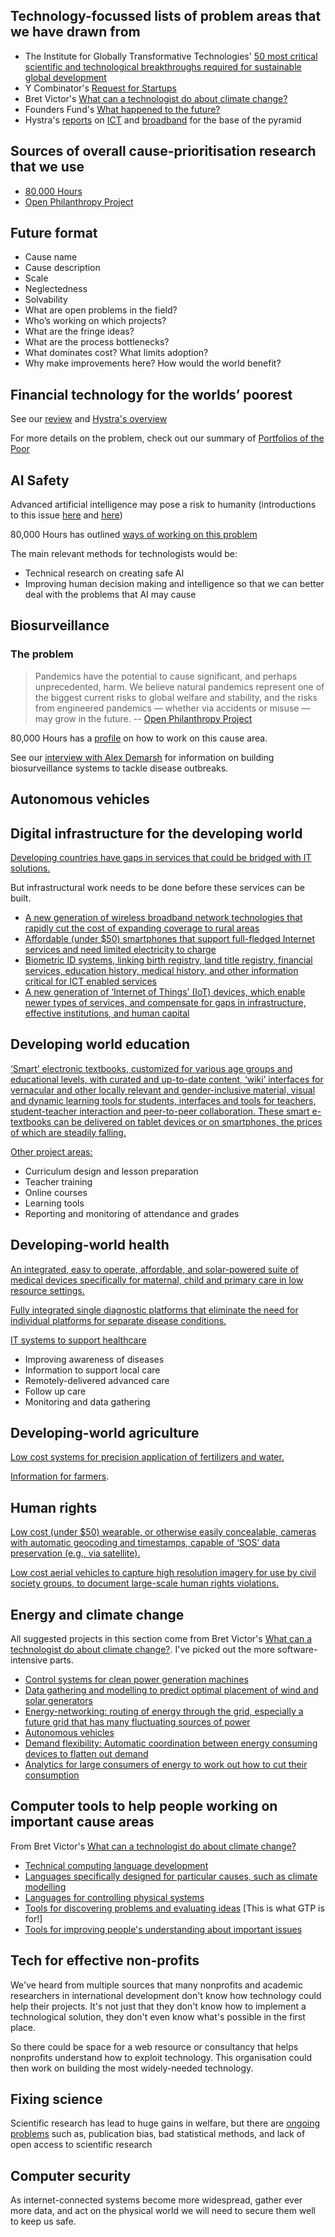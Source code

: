 ## Technology-focussed lists of problem areas that we have drawn from
* The Institute for Globally Transformative Technologies' [50 most critical scientific and technological breakthroughs required for sustainable global development](https://ligtt.org/50-breakthroughs)
* Y Combinator's [Request for Startups](https://www.ycombinator.com/rfs/)
* Bret Victor's [What can a technologist do about climate change?](http://worrydream.com/#!/ClimateChange)
* Founders Fund's [What happened to the future?](http://foundersfund.com/the-future/)
* Hystra's [reports](http://hystra.com/open-source-reports/) on [ICT](http://hystra.com/leveraging-ict) and [broadband](https://hystra-consulting.squarespace.com/broadband) for the base of the pyramid

## Sources of overall cause-prioritisation research that we use
* [80,000 Hours](https://80000hours.org/problem-profiles/)
* [Open Philanthropy Project](http://www.openphilanthropy.org/)

## Future format
* Cause name
* Cause description
* Scale
* Neglectedness
* Solvability
* What are open problems in the field?
* Who’s working on which projects?
* What are the fringe ideas?
* What are the process bottlenecks?
* What dominates cost? What limits adoption?
* Why make improvements here? How would the world benefit?

## Financial technology for the worlds’ poorest
See our [review](http://goodtechnologyproject.org/blog/2016/01/04/digital-financial-services-for-the-poor-shallow-overview/) and [Hystra's overview](http://static1.squarespace.com/static/51bef39fe4b010d205f84a92/t/51f245abe4b0475c8b40f894/1374832043586/Hystra_Rapport_ICT_for_the_BoP.pdf#page=140)

For more details on the problem, check out our summary of [Portfolios of the Poor](http://goodtechnologyproject.org/blog/2016/01/12/portfolios-of-the-poor-book-summary/)


## AI Safety
Advanced artificial intelligence may pose a risk to humanity (introductions to this issue [here](http://waitbutwhy.com/2015/01/artificial-intelligence-revolution-1.html) and [here](https://intelligence.org/summary/))

80,000 Hours has outlined [ways of working on this problem](https://docs.google.com/document/d/1BJzvwDTEzgv7YC100SA1LuqyDzTf1Gqe4QaOz-460gA/edit#)

The main relevant methods for technologists would be:
* Technical research on creating safe AI
* Improving human decision making and intelligence so that we can better deal with the problems that AI may cause

## Biosurveillance
### The problem
> Pandemics have the potential to cause significant, and perhaps unprecedented, harm. We believe natural pandemics represent one of the biggest current risks to global welfare and stability, and the risks from engineered pandemics — whether via accidents or misuse — may grow in the future.  -- [Open Philanthropy Project](http://www.openphilanthropy.org/focus/global-catastrophic-risks/biosecurity)

80,000 Hours has a [profile](https://80000hours.org/problem-profiles/biosecurity/) on how to work on this cause area.

See our [interview with Alex Demarsh](http://goodtechnologyproject.org/blog/2016/06/11/interview-with-alex-demarsh) for information on building biosurveillance systems to tackle disease outbreaks.

## Autonomous vehicles

## Digital infrastructure for the developing world
[Developing countries have gaps in services that could be bridged with IT solutions.](https://www.ligtt.org/sites/all/files/page/50BTs-Consolidated.pdf#page=386)

But infrastructural work needs to be done before these services can be built.

* [A new generation of wireless broadband network technologies that rapidly cut the cost of expanding coverage to rural areas](https://www.ligtt.org/sites/all/files/page/50BTs-Consolidated.pdf#page=400)
* [Affordable (under $50) smartphones that support full-fledged Internet services and need limited electricity to charge](https://www.ligtt.org/sites/all/files/page/50BTs-Consolidated.pdf#page=401)
* [Biometric ID systems, linking birth registry, land title registry, financial services, education history, medical history, and other information critical for ICT enabled services](https://www.ligtt.org/sites/all/files/page/50BTs-Consolidated.pdf#page=401)
* [A new generation of ‘Internet of Things’ (IoT) devices, which enable newer types of services, and compensate for gaps in infrastructure, effective institutions, and human capital ](https://www.ligtt.org/sites/all/files/page/50BTs-Consolidated.pdf#page=404)

## Developing world education
[‘Smart’ electronic textbooks, customized for various age groups and educational levels, with curated and up-to-date content, ‘wiki’ interfaces for vernacular and other locally relevant and gender-inclusive material, visual and dynamic learning tools for students, interfaces and tools for teachers, student-teacher interaction and peer-to-peer collaboration. These smart e-textbooks can be delivered on tablet devices or on smartphones, the prices of which are steadily falling.](https://www.ligtt.org/sites/all/files/page/50BTs-Consolidated.pdf#page=379)

[Other project areas:](http://static1.squarespace.com/static/51bef39fe4b010d205f84a92/t/51f245abe4b0475c8b40f894/1374832043586/Hystra_Rapport_ICT_for_the_BoP.pdf#page=190)

* Curriculum design and lesson preparation
* Teacher training
* Online courses
* Learning tools
* Reporting and monitoring of attendance and grades

## Developing-world health
[An integrated, easy to operate, affordable, and solar-powered suite of medical devices specifically for maternal, child and primary care in low resource settings.](https://www.ligtt.org/sites/all/files/page/50BTs-Consolidated.pdf#page=559)

[Fully integrated single diagnostic platforms that eliminate the need for individual platforms for separate disease conditions.](https://www.ligtt.org/sites/all/files/page/50BTs-Consolidated.pdf#page=179)

[IT systems to support healthcare](http://static1.squarespace.com/static/51bef39fe4b010d205f84a92/t/51f245abe4b0475c8b40f894/1374832043586/Hystra_Rapport_ICT_for_the_BoP.pdf#page=183)

* Improving awareness of diseases
* Information to support local care
* Remotely-delivered advanced care
* Follow up care
* Monitoring and data gathering

## Developing-world agriculture

[Low cost systems for precision application of fertilizers and water.](https://www.ligtt.org/sites/all/files/page/50BTs-Consolidated.pdf#page=205)

[Information for farmers](http://static1.squarespace.com/static/51bef39fe4b010d205f84a92/t/51f245abe4b0475c8b40f894/1374832043586/Hystra_Rapport_ICT_for_the_BoP.pdf#page=174).

## Human rights

[Low cost (under $50) wearable, or otherwise easily concealable, cameras with automatic geocoding and timestamps, capable of ‘SOS’ data preservation (e.g., via satellite).](https://www.ligtt.org/sites/all/files/page/50BTs-Consolidated.pdf#page=342)

[Low cost aerial vehicles to capture high resolution imagery for use by civil society groups, to document large-scale human rights violations.](https://www.ligtt.org/sites/all/files/page/50BTs-Consolidated.pdf#page=342)

## Energy and climate change
All suggested projects in this section come from Bret Victor's [What can a technologist do about climate change?](http://worrydream.com/#!/ClimateChange). I've picked out the more software-intensive parts.

* [Control systems for clean power generation machines](http://worrydream.com/ClimateChange/#production-stuff)
* [Data gathering and modelling to predict optimal placement of wind and solar generators](http://worrydream.com/ClimateChange/#production-computation)
* [Energy-networking: routing of energy through the grid, especially a future grid that has many fluctuating sources of power](http://worrydream.com/ClimateChange/#moving-networking)
* [Autonomous vehicles](http://worrydream.com/ClimateChange/#consumption-transportation)
* [Demand flexibility: Automatic coordination between energy consuming devices to flatten out demand](http://worrydream.com/ClimateChange/#consumption-coordination)
* [Analytics for large consumers of energy to work out how to cut their consumption](http://worrydream.com/ClimateChange/#consumption-efficiency)

## Computer tools to help people working on important cause areas
From Bret Victor's [What can a technologist do about climate change?](http://worrydream.com/#!/ClimateChange)

* [Technical computing language development](http://worrydream.com/ClimateChange/#tools-technical)
* [Languages specifically designed for particular causes, such as climate modelling](http://worrydream.com/ClimateChange/#tools-modeling)
* [Languages for controlling physical systems](http://worrydream.com/ClimateChange/#tools-controlling)
* [Tools for discovering problems and evaluating ideas](http://worrydream.com/ClimateChange/#tools-finding) [This is what GTP is for!]
* [Tools for improving people's understanding about important issues](http://worrydream.com/ClimateChange/#media)

## Tech for effective non-profits
We've heard from multiple sources that many nonprofits and academic researchers in international development don't know how technology could help their projects. It's not just that they don't know how to implement a technological solution, they don't even know what's possible in the first place.

So there could be space for a web resource or consultancy that helps nonprofits understand how to exploit technology. This organisation could then work on building the most widely-needed technology.

## Fixing science
Scientific research has lead to huge gains in welfare, but there are [ongoing problems](http://www.economist.com/news/leaders/21588069-scientific-research-has-changed-world-now-it-needs-change-itself-how-science-goes-wrong) such as, publication bias, bad statistical methods, and lack of open access to scientific research

## Computer security
As internet-connected systems become more widespread, gather ever more data, and act on the physical world we will need to secure them well to keep us safe.
